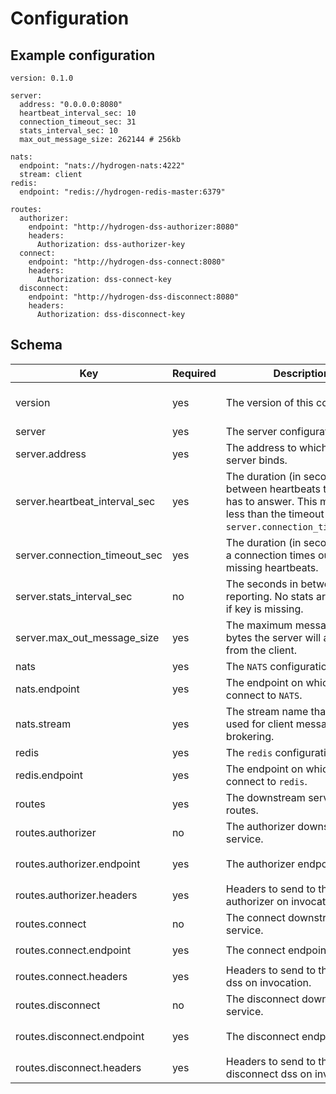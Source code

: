 # Configuration

## Example configuration

```
version: 0.1.0

server:
  address: "0.0.0.0:8080"
  heartbeat_interval_sec: 10
  connection_timeout_sec: 31
  stats_interval_sec: 10
  max_out_message_size: 262144 # 256kb

nats:
  endpoint: "nats://hydrogen-nats:4222"
  stream: client
redis:
  endpoint: "redis://hydrogen-redis-master:6379"

routes:
  authorizer:
    endpoint: "http://hydrogen-dss-authorizer:8080"
    headers:
      Authorization: dss-authorizer-key
  connect:
    endpoint: "http://hydrogen-dss-connect:8080"
    headers:
      Authorization: dss-connect-key
  disconnect:
    endpoint: "http://hydrogen-dss-disconnect:8080"
    headers:
      Authorization: dss-disconnect-key
```

## Schema

|Key|Required|Description|Type|Example|
|-- |-- |-- |-- |-- |
|version|yes|The version of this config.|semver v2 compatible string|`1.0.0`|
|server|yes|The server configuration.|object||
|server.address|yes|The address to which the server binds.|$host:$port string|`0.0.0.0:8080`|
|server.heartbeat_interval_sec|yes|The duration (in seconds) between heartbeats the client has to answer. This must be less than the timeout duration `server.connection_timeout_sec`.|u16|`30`|
|server.connection_timeout_sec|yes|The duration (in seconds) when a connection times out after missing heartbeats.|u16|`60`|
|server.stats_interval_sec|no|The seconds in between stats reporting. No stats are reported if key is missing.|u16|`30`|
|server.max_out_message_size|yes|The maximum message size in bytes the server will accept from the client.|u64|`262144` (=256*1024)|
|nats|yes|The `NATS` configuration.|object||
|nats.endpoint|yes|The endpoint on which to connect to `NATS`.|URL string|`nats://hydrogen-nats:4222`|
|nats.stream|yes|The stream name that will be used for client message brokering.|string|`client`|
|redis|yes|The `redis` configuration.|object||
|redis.endpoint|yes|The endpoint on which to connect to `redis`.|URL string|`redis://hydrogen-redis-master:6379`|
|routes|yes|The downstream service routes.|object||
|routes.authorizer|no|The authorizer downstream service.|object||
|routes.authorizer.endpoint|yes|The authorizer endpoint.|URL string|`http://hydrogen-dss-authorizer:8080`|
|routes.authorizer.headers|yes|Headers to send to the authorizer on invocation.|Map<String, String>||
|routes.connect|no|The connect downstream service.|object||
|routes.connect.endpoint|yes|The connect endpoint.|URL string|`http://hydrogen-dss-connect:8080`|
|routes.connect.headers|yes|Headers to send to the connect dss on invocation.|Map<String, String>||
|routes.disconnect|no|The disconnect downstream service.|object||
|routes.disconnect.endpoint|yes|The disconnect endpoint.|URL string|`http://hydrogen-dss-disconnect:8080`|
|routes.disconnect.headers|yes|Headers to send to the disconnect dss on invocation.|Map<String, String>||
